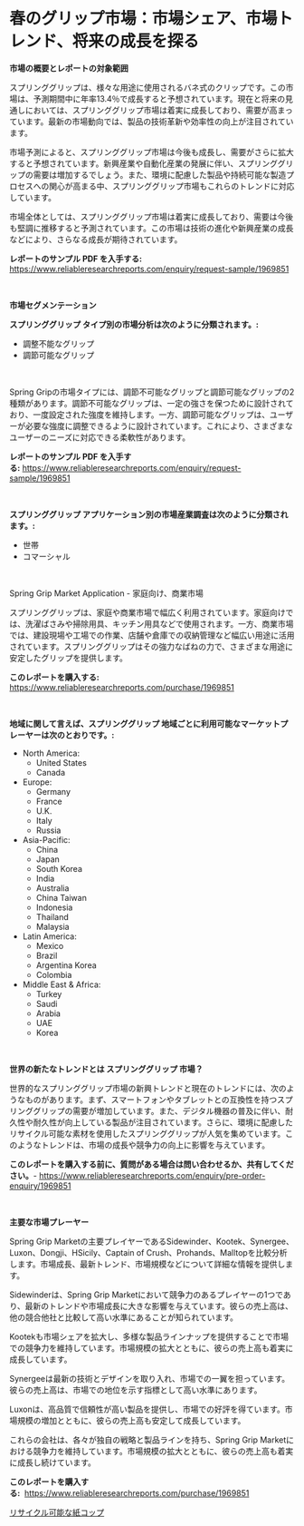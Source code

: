 <p><h1>春のグリップ市場：市場シェア、市場トレンド、将来の成長を探る</h1></p><p><strong>市場の概要とレポートの対象範囲</strong></p>
<p><p>スプリンググリップは、様々な用途に使用されるバネ式のクリップです。この市場は、予測期間中に年率13.4％で成長すると予想されています。現在と将来の見通しにおいては、スプリンググリップ市場は着実に成長しており、需要が高まっています。最新の市場動向では、製品の技術革新や効率性の向上が注目されています。</p><p>市場予測によると、スプリンググリップ市場は今後も成長し、需要がさらに拡大すると予想されています。新興産業や自動化産業の発展に伴い、スプリンググリップの需要は増加するでしょう。また、環境に配慮した製品や持続可能な製造プロセスへの関心が高まる中、スプリンググリップ市場もこれらのトレンドに対応しています。</p><p>市場全体としては、スプリンググリップ市場は着実に成長しており、需要は今後も堅調に推移すると予測されています。この市場は技術の進化や新興産業の成長などにより、さらなる成長が期待されています。</p></p>
<p><strong>レポートのサンプル PDF を入手する:</strong> <a href="https://www.reliableresearchreports.com/enquiry/request-sample/1969851">https://www.reliableresearchreports.com/enquiry/request-sample/1969851</a></p>
<p>&nbsp;</p>
<p><strong>市場セグメンテーション</strong></p>
<p><strong>スプリンググリップ タイプ別の市場分析は次のように分類されます。:</strong></p>
<p><ul><li>調整不能なグリップ</li><li>調節可能なグリップ</li></ul></p>
<p>&nbsp;</p>
<p><p>Spring Gripの市場タイプには、調節不可能なグリップと調節可能なグリップの2種類があります。調節不可能なグリップは、一定の強さを保つために設計されており、一度設定された強度を維持します。一方、調節可能なグリップは、ユーザーが必要な強度に調整できるように設計されています。これにより、さまざまなユーザーのニーズに対応できる柔軟性があります。</p></p>
<p><strong>レポートのサンプル PDF を入手する:</strong>&nbsp;<a href="https://www.reliableresearchreports.com/enquiry/request-sample/1969851">https://www.reliableresearchreports.com/enquiry/request-sample/1969851</a></p>
<p>&nbsp;</p>
<p><strong> スプリンググリップ アプリケーション別の市場産業調査は次のように分類されます。:</strong></p>
<p><ul><li>世帯</li><li>コマーシャル</li></ul></p>
<p>&nbsp;</p>
<p><p>Spring Grip Market Application - 家庭向け、商業市場</p><p>スプリンググリップは、家庭や商業市場で幅広く利用されています。家庭向けでは、洗濯ばさみや掃除用具、キッチン用具などで使用されます。一方、商業市場では、建設現場や工場での作業、店舗や倉庫での収納管理など幅広い用途に活用されています。スプリンググリップはその強力なばねの力で、さまざまな用途に安定したグリップを提供します。</p></p>
<p><strong>このレポートを購入する:</strong>&nbsp; <a href="https://www.reliableresearchreports.com/purchase/1969851">https://www.reliableresearchreports.com/purchase/1969851</a></p>
<p>&nbsp;</p>
<p><strong>地域に関して言えば、スプリンググリップ 地域ごとに利用可能なマーケットプレーヤーは次のとおりです。:</strong></p>
<p><ul>
    <li>
        North America:
        <ul>
            <li>United States</li>
            <li>Canada</li>
        </ul>
    </li>
    <li>
        Europe:
        <ul>
            <li>Germany</li>
            <li>France</li>
            <li>U.K.</li>
            <li>Italy</li>
            <li>Russia</li>
        </ul>
    </li>
    <li>
        Asia-Pacific:
        <ul>
            <li>China</li>
            <li>Japan</li>
            <li>South Korea</li>
            <li>India</li>
            <li>Australia</li>
            <li>China Taiwan</li>
            <li>Indonesia</li>
            <li>Thailand</li>
            <li>Malaysia</li>
        </ul>
    </li>
    <li>
        Latin America:
        <ul>
            <li>Mexico</li>
            <li>Brazil</li>
            <li>Argentina Korea</li>
            <li>Colombia</li>
        </ul>
    </li>
    <li>
        Middle East & Africa:
        <ul>
            <li>Turkey</li>
            <li>Saudi</li>
            <li>Arabia</li>
            <li>UAE</li>
            <li>Korea</li>
        </ul>
    </li>
    </ul></p>
<p>&nbsp;</p>
<p><strong>世界の新たなトレンドとは スプリンググリップ 市場？</strong></p>
<p><p>世界的なスプリンググリップ市場の新興トレンドと現在のトレンドには、次のようなものがあります。まず、スマートフォンやタブレットとの互換性を持つスプリンググリップの需要が増加しています。また、デジタル機器の普及に伴い、耐久性や耐久性が向上している製品が注目されています。さらに、環境に配慮したリサイクル可能な素材を使用したスプリンググリップが人気を集めています。このようなトレンドは、市場の成長や競争力の向上に影響を与えています。</p></p>
<p><strong>このレポートを購入する前に、質問がある場合は問い合わせるか、共有してください。</strong>- <a href="https://www.reliableresearchreports.com/enquiry/pre-order-enquiry/1969851">https://www.reliableresearchreports.com/enquiry/pre-order-enquiry/1969851</a></p>
<p>&nbsp;</p>
<p><strong>主要な市場プレーヤー</strong></p>
<p><p>Spring Grip Marketの主要プレイヤーであるSidewinder、Kootek、Synergee、Luxon、Dongji、HSicily、Captain of Crush、Prohands、Malltopを比較分析します。市場成長、最新トレンド、市場規模などについて詳細な情報を提供します。</p><p>Sidewinderは、Spring Grip Marketにおいて競争力のあるプレイヤーの1つであり、最新のトレンドや市場成長に大きな影響を与えています。彼らの売上高は、他の競合他社と比較して高い水準にあることが知られています。</p><p>Kootekも市場シェアを拡大し、多様な製品ラインナップを提供することで市場での競争力を維持しています。市場規模の拡大とともに、彼らの売上高も着実に成長しています。</p><p>Synergeeは最新の技術とデザインを取り入れ、市場での一翼を担っています。彼らの売上高は、市場での地位を示す指標として高い水準にあります。</p><p>Luxonは、高品質で信頼性が高い製品を提供し、市場での好評を得ています。市場規模の増加とともに、彼らの売上高も安定して成長しています。</p><p>これらの会社は、各々が独自の戦略と製品ラインを持ち、Spring Grip Marketにおける競争力を維持しています。市場規模の拡大とともに、彼らの売上高も着実に成長し続けています。</p></p>
<p><strong>このレポートを購入する:</strong>&nbsp;&nbsp;<a href="https://www.reliableresearchreports.com/purchase/1969851">https://www.reliableresearchreports.com/purchase/1969851</a></p>
<p><p><a href="https://github.com/nemesis2824/Market-Research-Report-List-1/blob/main/211860111116.md">リサイクル可能な紙コップ</a></p></p>